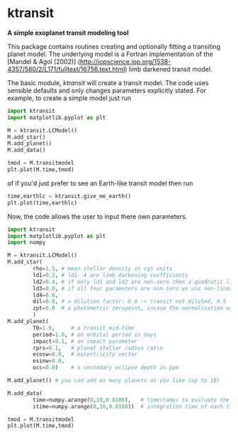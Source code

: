 ktransit
========
**A simple exoplanet transit modeling tool**

This package contains routines creating and optionally fitting a transiting planet model.
The underlying model is a Fortran implementation of the [Mandel & Agol (2002)] (http://iopscience.iop.org/1538-4357/580/2/L171/fulltext/16756.text.html) limb darkened transit model.



The basic module, *ktransit* will create a transit model. The code uses sensible defaults and only changes parameters explicitly stated. For example, to create a simple model just run

```python
import ktransit
import matplotlib.pyplot as plt

M = ktransit.LCModel()
M.add_star()
M.add_planet()
M.add_data()

tmod = M.transitmodel
plt.plot(M.time,tmod)
```
of if you'd just prefer to see an Earth-like transit model then run
```python
time,earthlc = ktransit.give_me_earth()
plt.plot(time,earthlc)
```

Now, the code allows the user to input there own parameters.
```python
import ktransit
import matplotlib.pyplot as plt
import numpy

M = ktransit.LCModel()
M.add_star(
        rho=1.5, # mean stellar density in cgs units
        ld1=0.2, # ld1--4 are limb darkening coefficients 
        ld2=0.4, # if only ld1 and ld2 are non-zero then a quadratic limb darkening law is used
        ld3=0.0, # if all four parameters are non-zero we use non-linear flavour limb darkening
        ld4=0.0, 
        dil=0.0, # a dilution factor: 0.0 -> transit not diluted, 0.5 -> transit 50% diluted
        zpt=0.0  # a photometric zeropoint, incase the normalisation was wonky
        )
M.add_planet(
        T0=1.0,     # a transit mid-time  
        period=1.0, # an orbital period in days
        impact=0.1, # an impact parameter
        rprs=0.1,   # planet stellar radius ratio  
        ecosw=0.0,  # eccentricity vector
        esinw=0.0,
        occ=0.0)    # a secondary eclipse depth in ppm

M.add_planet() # you can add as many planets as you like (up to 10)

M.add_data(
        time=numpy.arange(0,10,0.0188),   # timestamps to evaluate the model on
        itime=numpy.arange(0,10,0.0188))  # integration time of each timestamp

tmod = M.transitmodel
plt.plot(M.time,tmod)
```




